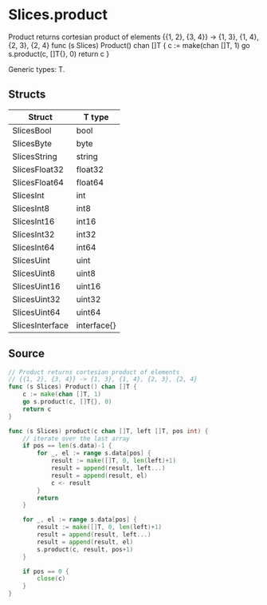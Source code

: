 # Slices.product

Product returns cortesian product of elements {{1, 2}, {3, 4}} -> {1, 3}, {1, 4}, {2, 3}, {2, 4} func (s Slices) Product() chan []T { 	c := make(chan []T, 1) 	go s.product(c, []T{}, 0) 	return c } 

Generic types: T.

## Structs

| Struct | T type |
| ------ | ------ |
| SlicesBool | bool |
| SlicesByte | byte |
| SlicesString | string |
| SlicesFloat32 | float32 |
| SlicesFloat64 | float64 |
| SlicesInt | int |
| SlicesInt8 | int8 |
| SlicesInt16 | int16 |
| SlicesInt32 | int32 |
| SlicesInt64 | int64 |
| SlicesUint | uint |
| SlicesUint8 | uint8 |
| SlicesUint16 | uint16 |
| SlicesUint32 | uint32 |
| SlicesUint64 | uint64 |
| SlicesInterface | interface{} |

## Source

```go
// Product returns cortesian product of elements
// {{1, 2}, {3, 4}} -> {1, 3}, {1, 4}, {2, 3}, {2, 4}
func (s Slices) Product() chan []T {
	c := make(chan []T, 1)
	go s.product(c, []T{}, 0)
	return c
}

func (s Slices) product(c chan []T, left []T, pos int) {
	// iterate over the last array
	if pos == len(s.data)-1 {
		for _, el := range s.data[pos] {
			result := make([]T, 0, len(left)+1)
			result = append(result, left...)
			result = append(result, el)
			c <- result
		}
		return
	}

	for _, el := range s.data[pos] {
		result := make([]T, 0, len(left)+1)
		result = append(result, left...)
		result = append(result, el)
		s.product(c, result, pos+1)
	}

	if pos == 0 {
		close(c)
	}
}
```

